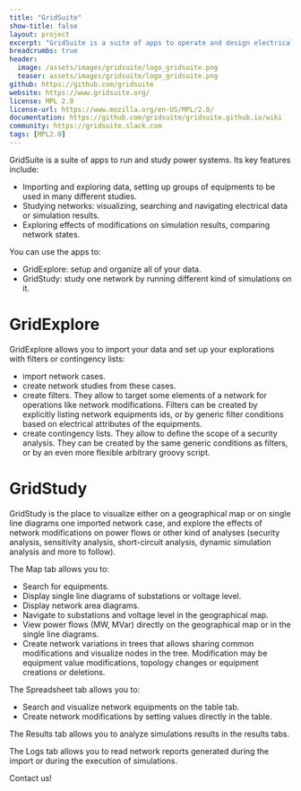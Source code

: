 ```yaml
---
title: "GridSuite"
show-title: false
layout: project
excerpt: "GridSuite is a suite of apps to operate and design electrical grids."
breadcrumbs: true
header:
  image: /assets/images/gridsuite/logo_gridsuite.png
  teaser: assets/images/gridsuite/logo_gridsuite.png
github: https://github.com/gridsuite
website: https://www.gridsuite.org/
license: MPL 2.0
license-url: https://www.mozilla.org/en-US/MPL/2.0/
documentation: https://github.com/gridsuite/gridsuite.github.io/wiki
community: https://gridsuite.slack.com
tags: [MPL2.0]
---
```


GridSuite is a suite of apps to run and study power systems. Its key features include:

- Importing and exploring data, setting up groups of equipments to be used in many different studies.
- Studying networks: visualizing, searching and navigating electrical data or simulation results.
- Exploring effects of modifications on simulation results, comparing network states.

You can use the apps to:

- GridExplore: setup and organize all of your data.
- GridStudy: study one network by running different kind of simulations on it.

# GridExplore

GridExplore allows you to import your data and set up your explorations with filters or contingency lists:

- import network cases.
- create network studies from these cases.
- create filters. They allow to target some elements of a network for operations like network modifications. Filters can be created by explicitly listing network equipments ids, or by generic filter conditions based on electrical attributes of the equipments.
- create contingency lists. They allow to define the scope of a security analysis. They can be created by the same generic conditions as filters, or by an even more flexible arbitrary groovy script.

# GridStudy

GridStudy is the place to visualize either on a geographical map or on single line diagrams one imported network case, and explore the effects of network modifications on power flows or other kind of analyses (security analysis, sensitivity analysis, short-circuit analysis, dynamic simulation analysis and more to follow).

The Map tab allows you to:

- Search for equipments.
- Display single line diagrams of substations or voltage level.
- Display network area diagrams.
- Navigate to substations and voltage level in the geographical map.
- View power flows (MW, MVar) directly on the geographical map or in the single line diagrams.
- Create network variations in trees that allows sharing common modifications and visualize nodes in the tree. Modification may be equipment value modifications, topology changes or equipment creations or deletions.

The Spreadsheet tab allows you to:

- Search and visualize network equipments on the table tab.
- Create network modifications by setting values directly in the table.

The Results tab allows you to analyze simulations results in the results tabs.

The Logs tab allows you to read network reports generated during the import or during the execution of simulations.

Contact us!
